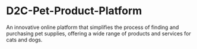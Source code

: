 # D2C-Pet-Product-Platform
An innovative online platform that simplifies the process of finding and purchasing pet supplies, offering a wide range of products and services for cats and dogs.
